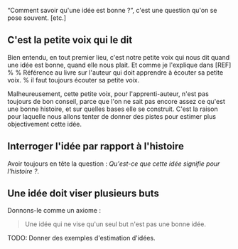 <!-- Page: #485 Estimer ses idées -->


“Comment savoir qu'une idée est bonne ?”, c'est une question qu'on se pose souvent. [etc.]

## C'est la petite voix qui le dit

Bien entendu, en tout premier lieu, c'est notre petite voix qui nous dit quand une idée est bonne, quand elle nous plait. Et comme je l'explique dans [REF] %
% Référence au livre sur l'auteur qui doit apprendre à écouter sa petite voix. %
il faut toujours écouter sa petite voix.

Malheureusement, cette petite voix, pour l'apprenti-auteur, n'est pas toujours de bon conseil, parce que l'on ne sait pas encore assez ce qu'est une bonne histoire, et sur quelles bases elle se construit. C'est la raison pour laquelle nous allons tenter de donner des pistes pour estimer plus objectivement cette idée.

## Interroger l'idée par rapport à l'histoire

Avoir toujours en tête la question : *Qu'est-ce que cette idée signifie pour l'histoire ?*.

## Une idée doit viser plusieurs buts

Donnons-le comme un axiome :

> Une idée qui ne vise qu'un seul but n'est pas une bonne idée.

<adminonly>
  TODO: Donner des exemples d'estimation d'idées.
</adminonly>

